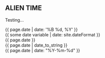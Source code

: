 ## ALIEN TIME

Testing...<br/>

{{ page.date | date: '%B %d, %Y' }} <br/>
{{ some date variable | date: site.dateFormat }} <br/>
{{ page.date }}<br/>
{{ page.date | date_to_string }} <br/>
{{ page.date | date: "%Y-%m-%d" }} <br/>
